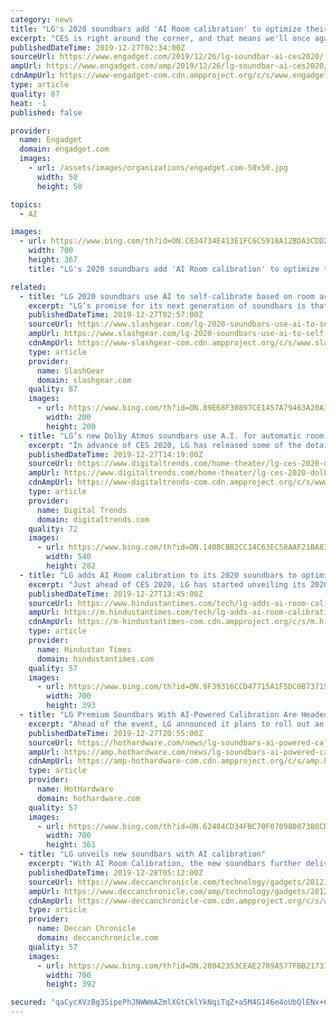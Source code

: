 ```yaml
---
category: news
title: "LG's 2020 soundbars add 'AI Room calibration' to optimize their audio"
excerpt: "CES is right around the corner, and that means we'll once again meet a slew of new home theater equipment. LG is unveiling its 2020 soundbar lineup right now, and a new headline feature for this year is \"AI Room Calibration.\" Exactly what separates this tech from non-AI automatic calibration we've seen is unclear, but LG is openly committed to ..."
publishedDateTime: 2019-12-27T02:34:00Z
sourceUrl: https://www.engadget.com/2019/12/26/lg-soundbar-ai-ces2020/
ampUrl: https://www.engadget.com/amp/2019/12/26/lg-soundbar-ai-ces2020/
cdnAmpUrl: https://www-engadget-com.cdn.ampproject.org/c/s/www.engadget.com/amp/2019/12/26/lg-soundbar-ai-ces2020/
type: article
quality: 87
heat: -1
published: false

provider:
  name: Engadget
  domain: engadget.com
  images:
    - url: /assets/images/organizations/engadget.com-50x50.jpg
      width: 50
      height: 50

topics:
  - AI

images:
  - url: https://www.bing.com/th?id=ON.C634734E413E1FC6C5918A12BDA3CDD2
    width: 700
    height: 367
    title: "LG's 2020 soundbars add 'AI Room calibration' to optimize their audio"

related:
  - title: "LG 2020 soundbars use AI to self-calibrate based on room acoustics"
    excerpt: "LG’s promise for its next generation of soundbars is that you won’t have to do that yourself takes to its new AI Room Calibration that lets these smart speakers do the work for you. Each room is different and so is each listener. There is no one ..."
    publishedDateTime: 2019-12-27T02:57:00Z
    sourceUrl: https://www.slashgear.com/lg-2020-soundbars-use-ai-to-self-calibrate-based-on-room-acoustics-26604517/
    ampUrl: https://www.slashgear.com/lg-2020-soundbars-use-ai-to-self-calibrate-based-on-room-acoustics-26604517/amp/
    cdnAmpUrl: https://www-slashgear-com.cdn.ampproject.org/c/s/www.slashgear.com/lg-2020-soundbars-use-ai-to-self-calibrate-based-on-room-acoustics-26604517/amp/
    type: article
    provider:
      name: SlashGear
      domain: slashgear.com
    quality: 87
    images:
      - url: https://www.bing.com/th?id=ON.89E68F30897CE1457A79463A20A1045B
        width: 200
        height: 200
  - title: "LG’s new Dolby Atmos soundbars use A.I. for automatic room calibration"
    excerpt: "In advance of CES 2020, LG has released some of the details for its 2020 lineup of soundbars. The biggest new feature is called AI Room Calibration, a system that automatically adjusts the sonic properties of LG’s premium soundbar models to better match the acoustics of the room. “These advanced models are self-calibrating, able to ..."
    publishedDateTime: 2019-12-27T14:19:00Z
    sourceUrl: https://www.digitaltrends.com/home-theater/lg-ces-2020-dolby-atmos-soundbars-with-ai/
    ampUrl: https://www.digitaltrends.com/home-theater/lg-ces-2020-dolby-atmos-soundbars-with-ai/?amp
    cdnAmpUrl: https://www-digitaltrends-com.cdn.ampproject.org/c/s/www.digitaltrends.com/home-theater/lg-ces-2020-dolby-atmos-soundbars-with-ai/?amp
    type: article
    provider:
      name: Digital Trends
      domain: digitaltrends.com
    quality: 72
    images:
      - url: https://www.bing.com/th?id=ON.1408CBB2CC14C63EC58AAF21BA83779C
        width: 540
        height: 282
  - title: "LG adds AI Room calibration to its 2020 soundbars to optimise audio"
    excerpt: "Just ahead of CES 2020, LG has started unveiling its 2020 soundbars and they have added something called AI Room Calibration to them. While we do not exactly know that this new technology is going to achieve, we do know that LG is going to apply machine learning and related tech across the new products it launches in 2020. This AI Room ..."
    publishedDateTime: 2019-12-27T13:45:00Z
    sourceUrl: https://www.hindustantimes.com/tech/lg-adds-ai-room-calibration-to-its-2020-soundbars-to-optimise-audio/story-AFAEVUcvSSSBTjFLfSefWN.html
    ampUrl: https://m.hindustantimes.com/tech/lg-adds-ai-room-calibration-to-its-2020-soundbars-to-optimise-audio/story-AFAEVUcvSSSBTjFLfSefWN_amp.html
    cdnAmpUrl: https://m-hindustantimes-com.cdn.ampproject.org/c/s/m.hindustantimes.com/tech/lg-adds-ai-room-calibration-to-its-2020-soundbars-to-optimise-audio/story-AFAEVUcvSSSBTjFLfSefWN_amp.html
    type: article
    provider:
      name: Hindustan Times
      domain: hindustantimes.com
    quality: 57
    images:
      - url: https://www.bing.com/th?id=ON.9F39316CCD47715A1F5DC0B73715FFEE
        width: 700
        height: 393
  - title: "LG Premium Soundbars With AI-Powered Calibration Are Headed To CES"
    excerpt: "Ahead of the event, LG announced it plans to roll out an \"impressive lineup of soundbars\" with premium quality audio, easy connectivity, smart functionality, and \"AI room calibration.\" I can hear you groaning as you read that last part, and it's a natural reaction—it seems everything these days touts AI technology in some form or another."
    publishedDateTime: 2019-12-27T20:55:00Z
    sourceUrl: https://hothardware.com/news/lg-soundbars-ai-powered-calibration-headed-ces
    ampUrl: https://amp.hothardware.com/news/lg-soundbars-ai-powered-calibration-headed-ces
    cdnAmpUrl: https://amp-hothardware-com.cdn.ampproject.org/c/s/amp.hothardware.com/news/lg-soundbars-ai-powered-calibration-headed-ces
    type: article
    provider:
      name: HotHardware
      domain: hothardware.com
    quality: 57
    images:
      - url: https://www.bing.com/th?id=ON.62484CD34FBC70F07098087388CDA119
        width: 700
        height: 361
  - title: "LG unveils new soundbars with AI calibration"
    excerpt: "With AI Room Calibration, the new soundbars further deliver optimised sound by tailoring output specific to the room, the official blog notes. The lineup includes premium model SN9YG with enhanced sound quality and flagship model SN11RG which is a 7.1.4-channel system with wireless rear speakers. TCL may introduce seamless AI TVs in 2020"
    publishedDateTime: 2019-12-28T05:12:00Z
    sourceUrl: https://www.deccanchronicle.com/technology/gadgets/281219/lg-unveils-new-soundbars-with-ai-calibration.html
    ampUrl: https://www.deccanchronicle.com/amp/technology/gadgets/281219/lg-unveils-new-soundbars-with-ai-calibration.html
    cdnAmpUrl: https://www-deccanchronicle-com.cdn.ampproject.org/c/s/www.deccanchronicle.com/amp/technology/gadgets/281219/lg-unveils-new-soundbars-with-ai-calibration.html
    type: article
    provider:
      name: Deccan Chronicle
      domain: deccanchronicle.com
    quality: 57
    images:
      - url: https://www.bing.com/th?id=ON.28042353CEAE2709A577FBB21731246A
        width: 700
        height: 392

secured: "qaCycXVzBg3SipePhJNWWmAZmlXGtCklYkNqiTqZ+a5M4G146e4oUbQlENx+61EDiuuwQvG43cdjEHqHRF/SS8Tis234VzkLyUDfIyspzGiuSqeLwY6Y+sKzYzx6czzGaQ5nI/7NKFYbpwk81y+wTJSdCtjYL2TMttwPE2DVhwlxwZmh8ivahWKDVL2ZO7Ae46OjdDjXqY2gFzQSn3Dyn8JTZold/j44apgrp+G3gJqyVjDpd/+DyB/feEn1ucHZecUWtpRvq4Lt2EXbGP+eRg==;QGAC5sVHDmCxp7JUqAJGyA=="
---
```


